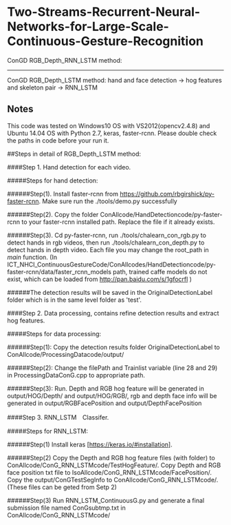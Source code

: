 # Two-Streams-Recurrent-Neural-Networks-for-Large-Scale-Continuous-Gesture-Recognition
ConGD RGB_Depth_RNN_LSTM method:


---

ConGD RGB_Depth_LSTM method: hand and face detection -> hog features and skeleton pair -> RNN_LSTM



## Notes

This code was tested on Windows10 OS with VS2012(opencv2.4.8) and Ubuntu 14.04 OS with Python 2.7, keras, faster-rcnn. 
Please double check the paths in code before your run it.



##Steps in detail of RGB_Depth_LSTM method:


####Step 1. Hand detection for each video.

#####Steps for hand detection:

######Step(1). Install faster-rcnn from https://github.com/rbgirshick/py-faster-rcnn. Make sure run the ./tools/demo.py successfully

######Step(2). Copy the folder ConAllcode/HandDetectioncode/py-faster-rcnn to your faster-rcnn installed path. Replace the file if it already exists.

######Step(3). Cd py-faster-rcnn, run ./tools/chalearn_con_rgb.py to detect hands in rgb videos, then run ./tools/chalearn_con_depth.py to detect hands in depth video. Each file you may change the root_path in _main_ function.
(In ICT_NHCI_ContinuousGestureCode/ConAllcodes/HandDetectioncode/py-faster-rcnn/data/faster_rcnn_models path, trained caffe models do not exist, which can be loaded from http://pan.baidu.com/s/1gfocrfl )

######The detection results will be saved in the OriginalDetectionLabel folder which is in the same level folder as 'test'.


####Step 2. Data processing, contains refine detection results and extract hog features.

#####Steps for data processing:

######Step(1): Copy the detection results folder OriginalDetectionLabel to ConAllcode/ProcessingDatacode/output/

######Step(2): Change the filePath and Trainlist variable (line 28 and 29) in ProcessingDataConG.cpp to appropriate path.

######Step(3): Run. Depth and RGB hog feature will be generated in output/HOG/Depth/ and output/HOG/RGB/, rgb and depth face info will be generated in output/RGBFacePosition and output/DepthFacePosition

####Step 3. RNN_LSTM　Classifer.

#####Steps for RNN_LSTM:

######Step(1) Install keras [https://keras.io/#installation].

######Step(2) Copy the Depth and RGB hog feature files (with folder) to ConAllcode/ConG_RNN_LSTMcode/TestHogFeature/. Copy Depth and RGB face position txt file to IsoAllcode/ConG_RNN_LSTMcode/FacePosition/. Copy the output/ConGTestSegInfo to ConAllcode/ConG_RNN_LSTMcode/. (These files can be geted from Setp 2)

######Step(3) Run RNN_LSTM_ContinuousG.py and generate a final submission file named ConGsubtmp.txt in ConAllcode/ConG_RNN_LSTMcode/
